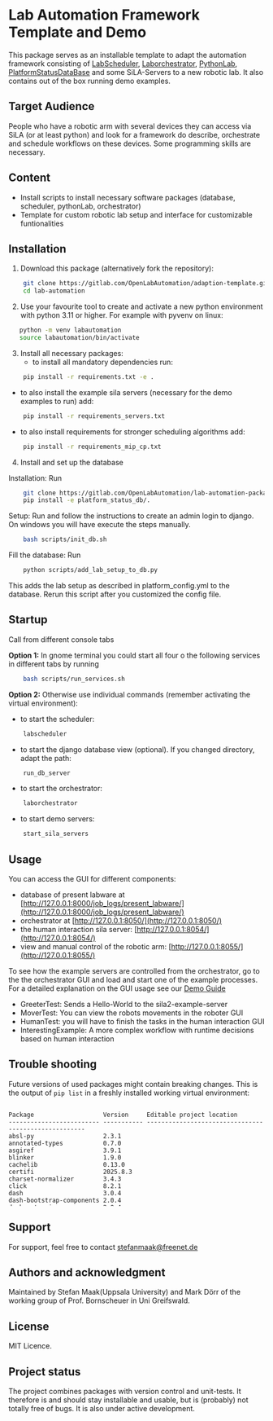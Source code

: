 # Lab Automation Framework Template and Demo
This package serves as an installable template to adapt the automation framework consisting of
[LabScheduler](https://gitlab.com/OpenLabAutomation/lab-automation-packages/lab-scheduler),
[Laborchestrator](https://gitlab.com/OpenLabAutomation/lab-automation-packages/laborchestrator),
[PythonLab](https://gitlab.com/OpenLabAutomation/lab-automation-packages/pythonLab),
[PlatformStatusDataBase](https://gitlab.com/OpenLabAutomation/lab-automation-packages/platform_status_db)
and some SiLA-Servers to a new robotic lab.
It also contains out of the box running demo examples.

## Target Audience
People who have a robotic arm with several devices they can access via SiLA (or at least python) and look for a
framework do describe, orchestrate and schedule workflows on these devices. Some programming skills are necessary.

## Content
- Install scripts to install necessary software packages (database, scheduler, pythonLab, orchestrator)
- Template for custom robotic lab setup and interface for customizable funtionalities

## Installation
1. Download this package (alternatively fork the repository):
```bash
    git clone https://gitlab.com/OpenLabAutomation/adaption-template.git
    cd lab-automation
```
2. Use your favourite tool to create and activate a new python environment with python 3.11 or higher. For example with pyvenv on linux:
```bash
   python -m venv labautomation
   source labautomation/bin/activate
```
3. Install all necessary packages:
   - to install all mandatory dependencies run:
```bash
    pip install -r requirements.txt -e .
```
   - to also install the example sila servers (necessary for the demo examples to run) add:
```bash
    pip install -r requirements_servers.txt
```
   - to also install requirements for stronger scheduling algorithms add:
```bash
    pip install -r requirements_mip_cp.txt
```
4. Install and set up the database

Installation: Run
```bash
    git clone https://gitlab.com/OpenLabAutomation/lab-automation-packages/platform_status_db.git
    pip install -e platform_status_db/.
```
Setup: Run and follow the instructions to create an admin login to django. On windows you will have execute the steps manually.

```bash
    bash scripts/init_db.sh
```

Fill the database: Run
```bash
    python scripts/add_lab_setup_to_db.py
```
This adds the lab setup as described in platform_config.yml to the database.
Rerun this script after you customized the config file.

## Startup
Call from different console tabs

**Option 1:** In gnome terminal you could start all four o the following services in different tabs by running

   ```bash
       bash scripts/run_services.sh
   ```

**Option 2:** Otherwise use individual commands (remember activating the virtual environment):

   - to start the scheduler:
   ```bash
       labscheduler
   ```
   - to start the django database view (optional). If you changed directory, adapt the path:
   ```bash
       run_db_server
   ```
   - to start the orchestrator:
   ```bash
       laborchestrator
   ```
   - to start demo servers:
   ```bash
       start_sila_servers
   ```

## Usage
You can access the GUI for different components:
- database of present labware at [http://127.0.0.1:8000/job_logs/present_labware/](http://127.0.0.1:8000/job_logs/present_labware/)
- orchestrator at [http://127.0.0.1:8050/](http://127.0.0.1:8050/)
- the human interaction sila server: [http://127.0.0.1:8054/](http://127.0.0.1:8054/)
- view and manual control of the robotic arm: [http://127.0.0.1:8055/](http://127.0.0.1:8055/)

To see how the example servers are controlled from the orchestrator, go to the the orchestrator GUI and load and start one of the
example processes. For a detailed explanation on the GUI usage see our [Demo Guide](docs/quickstart.md)
- GreeterTest: Sends a Hello-World to the sila2-example-server
- MoverTest: You can view the robots movements in the roboter GUI
- HumanTest: you will have to finish the tasks in the human interaction GUI
- InterestingExample: A more complex workflow with runtime decisions based on human interaction

## Trouble shooting
Future versions of used packages might contain breaking changes. This is the output of `pip list` in a freshly installed working virtual environment:


<div style="max-height:200px; overflow:auto;">

```text
Package                   Version     Editable project location
------------------------- ----------- -----------------------------------------------------
absl-py                   2.3.1
annotated-types           0.7.0
asgiref                   3.9.1
blinker                   1.9.0
cachelib                  0.13.0
certifi                   2025.8.3
charset-normalizer        3.4.3
click                     8.2.1
dash                      3.0.4
dash-bootstrap-components 2.0.4
dash-extensions           2.0.4
dash_interactive_graphviz 0.3.0
dataclass-wizard          0.35.1
Django                    5.2.6
EditorConfig              0.17.1
Flask                     3.0.3
Flask-Caching             2.3.1
genericroboticarm         1.3.3
graphviz                  0.21
grpcio                    1.71.0
grpcio-tools              1.71.0
human_server              1.1.6
idna                      3.10
ifaddr                    0.2.0
immutabledict             4.2.1
importlib_metadata        8.7.0
itsdangerous              2.2.0
Jinja2                    3.1.6
jsbeautifier              1.15.4
lab_adaption              0.1.0       /home/stefan/tmp/adaption-template
laborchestrator           0.2.7
labscheduler              0.2.47
lxml                      6.0.1
markdown-it-py            4.0.0
MarkupSafe                3.0.2
mdurl                     0.1.2
more-itertools            10.8.0
narwhals                  2.3.0
nest-asyncio              1.6.0
networkx                  3.5
numpy                     2.3.2
ortools                   9.9.3963
packaging                 25.0
pandas                    2.3.2
pillow                    11.3.0
pip                       24.0
platform_status_db        0.2.0       /home/stefan/tmp/adaption-template/platform_status_db
plotly                    6.3.0
protobuf                  5.29.4
pydantic                  2.11.7
pydantic_core             2.33.2
Pygments                  2.19.2
PySCIPOpt                 5.6.0
pyserial                  3.5
python-dateutil           2.9.0.post0
pythonlab                 0.2.2
pytz                      2025.2
PyYAML                    6.0.2
requests                  2.32.5
retrying                  1.4.2
rich                      14.1.0
setuptools                80.9.0
shellingham               1.5.4
sila2                     0.12.2
sila2_example_server      0.0.0
simplejson                3.20.1
six                       1.17.0
sqlparse                  0.5.3
typer                     0.17.3
typing_extensions         4.15.0
typing-inspection         0.4.1
tzdata                    2025.2
urllib3                   2.5.0
Werkzeug                  3.0.6
zeroconf                  0.147.0
zipp                      3.23.0

```

</div>


## Support
For support, feel free to contact stefanmaak@freenet.de

## Authors and acknowledgment
Maintained by Stefan Maak(Uppsala University) and Mark Dörr of the working group of Prof. Bornscheuer in Uni Greifswald.

## License
MIT Licence.

## Project status
The project combines packages with version control and unit-tests.
It therefore is and should stay installable and usable, but is (probably) not totally free of bugs.
It is also under active development.
